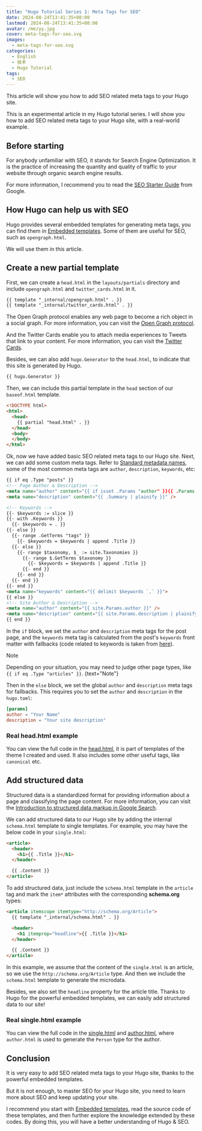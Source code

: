 ```yaml
---
title: "Hugo Tutorial Series 1: Meta Tags for SEO"
date: 2024-08-24T13:41:35+08:00
lastmod: 2024-08-24T13:41:35+08:00
avatar: /me/yy.jpg
cover: meta-tags-for-seo.svg
images:
  - meta-tags-for-seo.svg
categories:
  - English
  - 技术
  - Hugo Tutorial
tags:
  - SEO
---
```


This article will show you how to add SEO related meta tags to your Hugo site.

<!--more-->

This is an experimental article in my Hugo tutorial series. I will show you how to
add SEO related meta tags to your Hugo site, with a real-world example.

## Before starting

For anybody unfamiliar with SEO, it stands for Search Engine Optimization.
It is the practice of increasing the quantity and quality of traffic to your website through organic search engine results.

For more information, I recommend you to read the [SEO Starter Guide](https://developers.google.com/search/docs/fundamentals/seo-starter-guide) from Google.

## How Hugo can help us with SEO

Hugo provides several embedded templates for generating meta tags, you can find them in
[Embedded templates](https://gohugo.io/templates/embedded/). Some of them are
useful for SEO, such as `opengraph.html`.

We will use them in this article.

## Create a new partial template

First, we can create a `head.html` in the `layouts/partials` directory and include `opengraph.html` and `twitter_cards.html` in it.

```html
{{ template "_internal/opengraph.html" . }}
{{ template "_internal/twitter_cards.html" . }}
```

The Open Graph protocol enables any web page to become a rich object in a social graph. For more information, you can visit the [Open Graph protocol](https://ogp.me/).

And the Twitter Cards enable you to attach media experiences to Tweets that link to your content. For more information, you can visit the [Twitter Cards](https://developer.twitter.com/en/docs/twitter-for-websites/cards/overview/abouts-cards).

Besides, we can also add `hugo.Generator` to the `head.html`, to indicate that this site is generated by Hugo.

```html
{{ hugo.Generator }}
```

Then, we can include this partial template in the `head` section of our `baseof.html` template.

```html
<!DOCTYPE html>
<html>
  <head>
    {{ partial "head.html" . }}
  </head>
  <body>
  </body>
</html>
```

Ok, now we have added basic SEO related meta tags to our Hugo site.
Next, we can add some custom meta tags.
Refer to [Standard metadata names](https://developer.mozilla.org/en-US/docs/Web/HTML/Element/meta/name),
some of the most common meta tags are `author`, `description`, `keywords`, etc:

```html
{{ if eq .Type "posts" }}
<!-- Page Author & Description -->
<meta name="author" content="{{ if isset .Params "author" }}{{ .Params.author }}{{ else }}{{ site.Params.author }}{{ end }}" />
<meta name="description" content="{{ .Summary | plainify }}" />

<!-- Keywords -->
{{- $keywords := slice }}
{{- with .Keywords }}
  {{- $keywords = . }}
{{- else }}
  {{- range .GetTerms "tags" }}
    {{- $keywords = $keywords | append .Title }}
  {{- else }}
    {{- range $taxonomy, $_ := site.Taxonomies }}
      {{- range $.GetTerms $taxonomy }}
        {{- $keywords = $keywords | append .Title }}
      {{- end }}
    {{- end }}
  {{- end }}
{{- end }}
<meta name="keywords" content="{{ delimit $keywords `,` }}">
{{ else }}
<!-- Site Author & Description -->
<meta name="author" content="{{ site.Params.author }}" />
<meta name="description" content="{{ site.Params.description | plainify }}" />
{{ end }}
```

In the `if` block, we set the `author` and `description` meta tags for the post page,
and the `keywords` meta tag is calculated from the post's `keywords` front matter
with fallbacks (code related to keywords is taken from [here](https://github.com/gohugoio/hugo/blob/7792392a6f6fda7b1654ba0517e78c62f0a8c905/tpl/tplimpl/embedded/templates/schema.html#L28)).

> [!NOTE]
> Depending on your situation, you may need to judge other page types, like `{{ if eq .Type "articles" }}`.
{text="Note"}

Then in the `else` block, we set the global `author` and `description` meta tags for fallbacks.
This requires you to set the `author` and `description` in the `hugo.toml`:

```toml
[params]
author = "Your Name"
description = "Your site description"
```

### Real head.html example

You can view the full code in the [head.html](https://github.com/g1eny0ung/hugo-theme-dream/blob/master/layouts/partials/head.html),
it is part of templates of the theme I created and used. It also includes some other useful tags, like `canonical` etc.

## Add structured data

Structured data is a standardized format for providing information about a page and classifying the page content.
For more information, you can visit the [Introduction to structured data markup in Google Search](https://developers.google.com/search/docs/appearance/structured-data/intro-structured-data).

We can add structured data to our Hugo site by adding the internal `schema.html` template to single templates.
For example, you may have the below code in your `single.html`:

```html
<article>
  <header>
    <h1>{{ .Title }}</h1>
  </header>

  {{ .Content }}
</article>
```

To add structured data, just include the `schema.html` template in the `article` tag
and mark the `item*` attributes with the corresponding **schema.org** types:

```html
<article itemscope itemtype="http://schema.org/Article">
  {{ template "_internal/schema.html" . }}

  <header>
    <h1 itemprop="headline">{{ .Title }}</h1>
  </header>

  {{ .Content }}
</article>
```

In this example, we assume that the content of the `single.html` is an article, so we use the `http://schema.org/Article` type.
And then we include the `schema.html` template to generate the microdata.

Besides, we also set the `headline` property for the article title.
Thanks to Hugo for the powerful embedded templates, we can easily add structured data to our site!

### Real single.html example

You can view the full code in the [single.html](https://github.com/g1eny0ung/hugo-theme-dream/blob/master/layouts/_default/single.html)
and [author.html](https://github.com/g1eny0ung/hugo-theme-dream/blob/master/layouts/partials/author.html),
where `author.html` is used to generate the `Person` type for the author.

## Conclusion

It is very easy to add SEO related meta tags to your Hugo site, thanks to the powerful embedded templates.

But it is not enough, to master SEO for your Hugo site, you need to learn more about SEO and keep updating your site.

I recommend you start with [Embedded templates](https://gohugo.io/templates/embedded/), read the source code of
these templates, and then further explore the knowledge extended by these codes. By doing this,
you will have a better understanding of Hugo & SEO.

